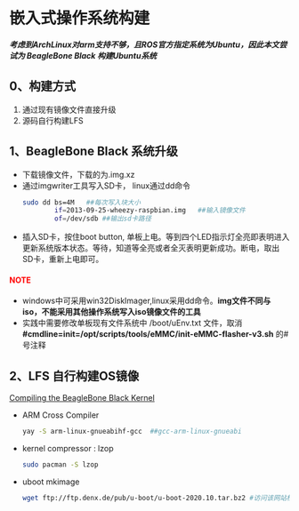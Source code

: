 # 嵌入式操作系统构建

***考虑到ArchLinux对arm支持不够，且ROS官方指定系统为Ubuntu，因此本文尝试为 BeagleBone Black 构建Ubuntu系统***

## 0、构建方式
1) 通过现有镜像文件直接升级
2) 源码自行构建LFS

## 1、BeagleBone Black 系统升级
* 下载镜像文件，下载的为.img.xz []()
* 通过imgwriter工具写入SD卡， linux通过dd命令
    ```sh
    sudo dd bs=4M   ##每次写入块大小 
            if=2013-09-25-wheezy-raspbian.img   ##输入镜像文件
            of=/dev/sdb ##输出sd卡路径 
    ```
* 插入SD卡，按住boot button, 单板上电。等到四个LED指示灯全亮即表明进入更新系统版本状态。等待，知道等全亮或者全灭表明更新成功。断电，取出SD卡，重新上电即可。

#### <font color='RED'>NOTE</font>
* windows中可采用win32DiskImager,linux采用dd命令。**img文件不同与iso，不能采用其他操作系统写入iso镜像文件的工具** 
* 实践中需要修改单板现有文件系统中 /boot/uEnv.txt 文件，取消 **#cmdline=init=/opt/scripts/tools/eMMC/init-eMMC-flasher-v3.sh** 的#号注释


## 2、LFS 自行构建OS镜像

[Compiling the BeagleBone Black Kernel](https://wiki.beyondlogic.org/index.php/BeagleBoneBlack_Building_Kernel#NFS_boot_failures)
* ARM Cross Compiler
    ```sh
    yay -S arm-linux-gnueabihf-gcc  ##gcc-arm-linux-gnueabi
    ```
* kernel compressor : lzop
    ```sh
    sudo pacman -S lzop
    ```
* uboot mkimage 
    ```sh
    wget ftp://ftp.denx.de/pub/u-boot/u-boot-2020.10.tar.bz2 #访问该网站检索最新版本替换文件名
    ```